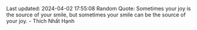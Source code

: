 Last updated: 2024-04-02 17:55:08
Random Quote: Sometimes your joy is the source of your smile, but sometimes your smile can be the source of your joy. - Thích Nhất Hạnh